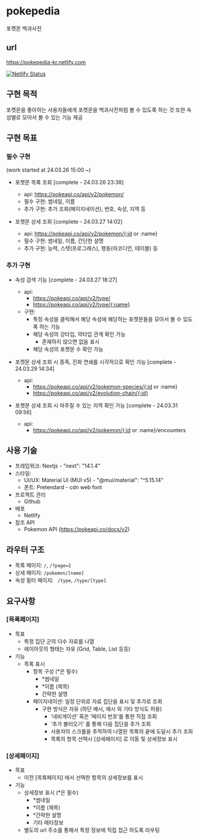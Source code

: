 # pokepedia

포켓몬 백과사전


## url

https://pokepedia-kr.netlify.com

[![Netlify Status](https://api.netlify.com/api/v1/badges/cfad446b-94a6-476a-83e9-c9e74f0cbcba/deploy-status)](https://app.netlify.com/sites/pokepedia-kr/deploys)

## 구현 목적

포켓몬을 좋아하는 사용자들에게 포켓몬을 백과사전처럼 볼 수 있도록 하는 것
또한 속성별로 모아서 볼 수 있는 기능 제공

## 구현 목표

### 필수 구현

(work started at 24.03.26 15:00 ~)

- 포켓몬 목록 조회 [complete - 24.03.26 23:38]

  - api: https://pokeapi.co/api/v2/pokemon/
  - 필수 구현: 썸네일, 이름
  - 추가 구현: 추가 조회(페이지네이션), 번호, 속성, 지역 등

- 포켓몬 상세 조회 [complete - 24.03.27 14:02]

  - api: https://pokeapi.co/api/v2/pokemon/{:id or :name}
  - 필수 구현: 썸네일, 이름, 간단한 설명
  - 추가 구현: 능력, 스텟(프로그래스), 행동(아코디언, 테이블) 등

### 추가 구현

- 속성 검색 기능 [complete - 24.03.27 18:27]

  - api:
    - https://pokeapi.co/api/v2/type/
    - https://pokeapi.co/api/v2/type/{:name}
  - 구현:
    - 특정 속성을 클릭해서 해당 속성에 해당하는 포켓몬들을 모아서 볼 수 있도록 하는 기능
    - 해당 속성의 강타입, 약타입 관계 확인 가능
      - 존재하지 않으면 없음 표시
    - 해당 속성의 포켓몬 수 확인 가능

- 포켓몬 상세 조회 시 종족, 진화 연쇄를 시각적으로 확인 가능 [complete - 24.03.29 14:34]
  - api:
    - https://pokeapi.co/api/v2/pokemon-species/{:id or :name}
    - https://pokeapi.co/api/v2/evolution-chain/{:id}

- 포켓몬 상세 조회 시 마주칠 수 있는 지역 확인 가능 [complete - 24.03.31 09:56]
  - api:
    - https://pokeapi.co/api/v2/pokemon/{:id or :name}/encounters

## 사용 기술

- 프레임워크: Nextjs - "next": "14.1.4"
- 스타일:
  - UI/UX: Material UI (MUI v5) - "@mui/material": "^5.15.14"
  - 폰트: Pretendard - cdn web font
- 프로젝트 관리
  - Github
- 배포
  - Netlify
- 참조 API
  - Pokemon API (https://pokeapi.co/docs/v2)

## 라우터 구조

- 목록 페이지: `/`, `/?page=2`
- 상세 페이지: `/pokemon/[name]`
- 속성 필터 페이지: ` /type`, `/type/[type] `

## 요구사항

### [목록페이지]

- 목표
  - 특정 집단 군의 다수 자료를 나열
  - 레이아웃의 형태는 자유 (Grid, Table, List 등등)
- 기능
  - 목록 표시
    - 항목 구성 (\*은 필수)
      - \*썸네일
      - \*이름 (제목)
      - 간략한 설명
    - 페이지네이션: 일정 단위로 자료 집단을 표시 및 추가로 조회
      - 구현 방식은 자유 (하단 예시, 예시 외 기타 방식도 허용)
        - ‘네비게이션’ 혹은 ‘페이지 번호’를 통한 직접 조회
        - ‘추가 불러오기’ 를 통해 다음 집단을 추가 조회
        - 사용자의 스크롤을 추적하여 나열된 목록의 끝에 도달시 추가 조회
        - 목록의 항목 선택시 [상세페이지] 로 이동 및 상세정보 표시

### [상세페이지]

- 목표
  - 이전 [목록페이지] 에서 선택한 항목의 상세정보를 표시
- 기능
  - 상세정보 표시 (\*은 필수)
    - \*썸네일
    - \*이름 (제목)
    - \*간략한 설명
    - 기타 메타정보
  - 별도의 url 주소를 통해서 특정 정보에 직접 접근 하도록 라우팅
